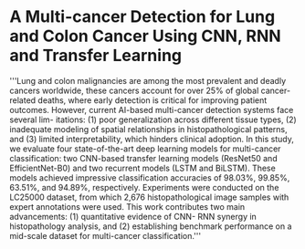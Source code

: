 # A Multi-cancer Detection for Lung and Colon Cancer Using CNN, RNN and Transfer Learning

'''Lung and colon malignancies are among the most
prevalent and deadly cancers worldwide, these cancers account
for over 25% of global cancer-related deaths, where early
detection is critical for improving patient outcomes. However,
current AI-based multi-cancer detection systems face several lim-
itations: (1) poor generalization across different tissue types, (2)
inadequate modeling of spatial relationships in histopathological
patterns, and (3) limited interpretability, which hinders clinical
adoption. In this study, we evaluate four state-of-the-art deep
learning models for multi-cancer classification: two CNN-based
transfer learning models (ResNet50 and EfficientNet-B0) and two
recurrent models (LSTM and BiLSTM). These models achieved
impressive classification accuracies of 98.03%, 99.85%, 63.51%,
and 94.89%, respectively. Experiments were conducted on the
LC25000 dataset, from which 2,676 histopathological image
samples with expert annotations were used. This work contributes
two main advancements: (1) quantitative evidence of CNN-
RNN synergy in histopathology analysis, and (2) establishing
benchmark performance on a mid-scale dataset for multi-cancer
classification.'''
